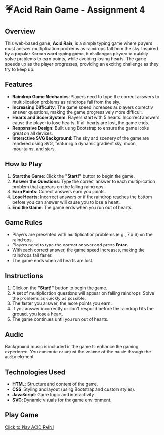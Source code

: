 # ☔Acid Rain Game - Assignment 4

## Overview

This web-based game, **Acid Rain**, is a simple typing game where players must answer multiplication problems as raindrops fall from the sky. Inspired by a popular Korean word typing game, it challenges players to quickly solve problems to earn points, while avoiding losing hearts. The game speeds up as the player progresses, providing an exciting challenge as they try to keep up.

## Features

- **Raindrop Game Mechanics**: Players need to type the correct answers to multiplication problems as raindrops fall from the sky.
- **Increasing Difficulty**: The game speed increases as players correctly answer questions, making the game progressively more difficult.
- **Hearts and Score System**: Players start with 5 hearts. Incorrect answers cause the player to lose hearts. If all hearts are lost, the game ends.
- **Responsive Design**: Built using Bootstrap to ensure the game looks great on all devices.
- **Interactive SVG Background**: The sky and scenery of the game are rendered using SVG, featuring a dynamic gradient sky, moon, mountains, and stars.

## How to Play

1. **Start the Game**: Click the **"Start!"** button to begin the game.
2. **Answer the Questions**: Type the correct answer to each multiplication problem that appears on the falling raindrops.
3. **Earn Points**: Correct answers earn you points.
4. **Lose Hearts**: Incorrect answers or if the raindrop reaches the bottom before you can answer will cause you to lose a heart.
5. **End the Game**: The game ends when you run out of hearts.

## Game Rules

- Players are presented with multiplication problems (e.g., 7 x 6) on the raindrops.
- Players need to type the correct answer and press **Enter**.
- With each correct answer, the game speed increases, making the raindrops fall faster.
- The game ends when all hearts are lost.

## Instructions

1. Click on the **"Start!"** button to begin the game.
2. A set of multiplication questions will appear on falling raindrops. Solve the problems as quickly as possible.
3. The faster you answer, the more points you earn.
4. If you answer incorrectly or don't respond before the raindrop hits the ground, you lose a heart.
5. The game continues until you run out of hearts.

## Audio

Background music is included in the game to enhance the gaming experience. You can mute or adjust the volume of the music through the `audio` element.

## Technologies Used

- **HTML**: Structure and content of the game.
- **CSS**: Styling and layout (using Bootstrap and custom styles).
- **JavaScript**: Game logic and interactivity.
- **SVG**: Dynamic visuals for the game environment.

## Play Game

[Click to Play ACID RAIN!](acid-rain.netlify.app)


